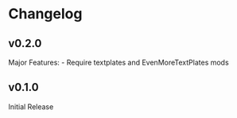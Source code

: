 # Changelog

## v0.2.0
Major Features:
    - Require textplates and EvenMoreTextPlates mods

## v0.1.0

Initial Release